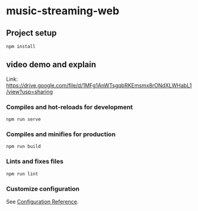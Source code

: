 # music-streaming-web

## Project setup
```
npm install
```

## video demo and explain
Link: https://drive.google.com/file/d/1MFg1AnWTsgqbRKEmsmx8rONdXLWHabL1/view?usp=sharing

### Compiles and hot-reloads for development
```
npm run serve
```

### Compiles and minifies for production
```
npm run build
```

### Lints and fixes files
```
npm run lint
```

### Customize configuration
See [Configuration Reference](https://cli.vuejs.org/config/).

